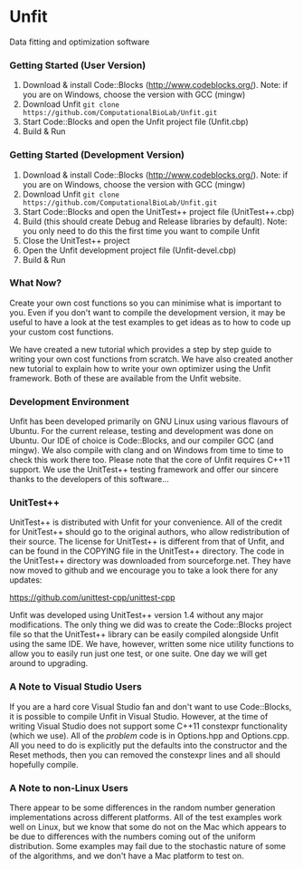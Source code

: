 # Unfit
Data fitting and optimization software

### Getting Started (User Version)

1. Download & install Code::Blocks (http://www.codeblocks.org/).
   Note: if you are on Windows, choose the version with GCC (mingw)
2. Download Unfit
    ```git clone https://github.com/ComputationalBioLab/Unfit.git```
3. Start Code::Blocks and open the Unfit project file (Unfit.cbp)
4. Build & Run

### Getting Started (Development Version)

1. Download & install Code::Blocks (http://www.codeblocks.org/).
   Note: if you are on Windows, choose the version with GCC (mingw)
2. Download Unfit
    ```git clone https://github.com/ComputationalBioLab/Unfit.git```
3. Start Code::Blocks and open the UnitTest++ project file (UnitTest++.cbp)
4. Build (this should create Debug and Release libraries by default).
   Note: you only need to do this the first time you want to compile Unfit
5. Close the UnitTest++ project
6. Open the Unfit development project file (Unfit-devel.cbp)
7. Build & Run

### What Now?

Create your own cost functions so you can minimise what is important to you. Even if you don't want to compile the development version, it may be useful to have a look at the test examples to get ideas as to how to code up your custom cost functions. 

We have created a new tutorial which provides a step by step guide to writing your own cost functions from scratch. We have also created another new tutorial to explain how to write your own optimizer using the Unfit framework. Both of these are available from the Unfit website.

### Development Environment

Unfit has been developed primarily on GNU Linux using various flavours of Ubuntu. For the current release, testing and development was done on Ubuntu. Our IDE of choice is Code::Blocks, and our compiler GCC (and mingw). We also compile with clang and on Windows from time to time to check this work there too. Please note that the core of Unfit requires C++11 support. We use the UnitTest++ testing framework and offer our sincere thanks to the developers of this software...

### UnitTest++

UnitTest++ is distributed with Unfit for your convenience. All of the credit for UnitTest++ should go to the original authors, who allow redistribution of their source. The license for UnitTest++ is different from that of Unfit, and can be found in the COPYING file in the UnitTest++ directory. The code in the UnitTest++ directory was downloaded from sourceforge.net. They have now moved to github and we encourage you to take a look there for any updates:

https://github.com/unittest-cpp/unittest-cpp

Unfit was developed using UnitTest++ version 1.4 without any major modifications. The only thing we did was to create the Code::Blocks project file so that the UnitTest++ library can be easily compiled alongside Unfit using the same IDE. We have, however, written some nice utility functions to allow you to easily run just one test, or one suite. One day we will get around to upgrading. 

### A Note to Visual Studio Users

If you are a hard core Visual Studio fan and don't want to use Code::Blocks, it is possible to compile Unfit in Visual Studio. However, at the time of writing Visual Studio does not support some C++11 constexpr functionality (which we use). All of the _problem_ code is in Options.hpp and Options.cpp. All you need to do is explicitly put the defaults into the constructor and the Reset methods,
then you can removed the constexpr lines and all should hopefully compile. 

### A Note to non-Linux Users
There appear to be some differences in the random number generation implementations across different platforms. All of the test examples work well on Linux, but we know that some do not on the Mac which appears to be due to differences with the numbers coming out of the uniform distribution. Some examples may fail due to the stochastic nature of some of the algorithms, and we don't have a Mac platform to test on.

